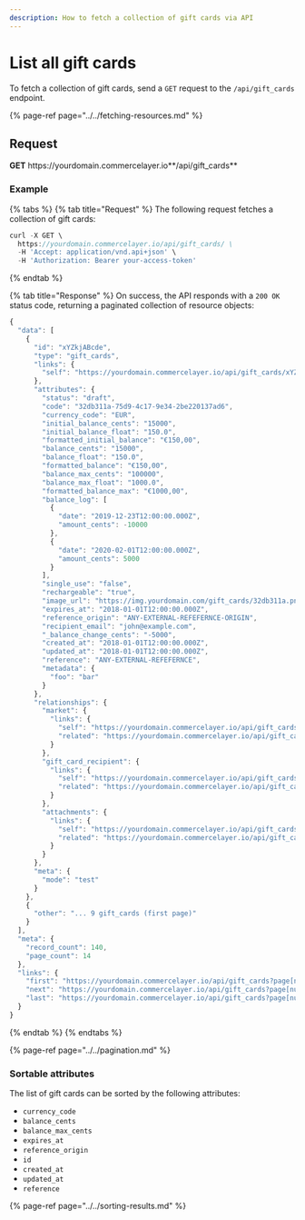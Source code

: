 ```yaml
---
description: How to fetch a collection of gift cards via API
---
```


# List all gift cards

To fetch a collection of gift cards, send a `GET` request to the `/api/gift_cards` endpoint.

{% page-ref page="../../fetching-resources.md" %}

## Request

**GET** https://<i></i>yourdomain.commercelayer.io**/api/gift_cards**

### **Example**

{% tabs %}
{% tab title="Request" %}
The following request fetches a collection of gift cards:

```javascript
curl -X GET \
  https://yourdomain.commercelayer.io/api/gift_cards/ \
  -H 'Accept: application/vnd.api+json' \
  -H 'Authorization: Bearer your-access-token'
```
{% endtab %}

{% tab title="Response" %}
On success, the API responds with a `200 OK` status code, returning a paginated collection of resource objects:

```javascript
{
  "data": [
    {
      "id": "xYZkjABcde",
      "type": "gift_cards",
      "links": {
        "self": "https://yourdomain.commercelayer.io/api/gift_cards/xYZkjABcde"
      },
      "attributes": {
        "status": "draft",
        "code": "32db311a-75d9-4c17-9e34-2be220137ad6",
        "currency_code": "EUR",
        "initial_balance_cents": "15000",
        "initial_balance_float": "150.0",
        "formatted_initial_balance": "€150,00",
        "balance_cents": "15000",
        "balance_float": "150.0",
        "formatted_balance": "€150,00",
        "balance_max_cents": "100000",
        "balance_max_float": "1000.0",
        "formatted_balance_max": "€1000,00",
        "balance_log": [
          {
            "date": "2019-12-23T12:00:00.000Z",
            "amount_cents": -10000
          },
          {
            "date": "2020-02-01T12:00:00.000Z",
            "amount_cents": 5000
          }
        ],
        "single_use": "false",
        "rechargeable": "true",
        "image_url": "https://img.yourdomain.com/gift_cards/32db311a.png",
        "expires_at": "2018-01-01T12:00:00.000Z",
        "reference_origin": "ANY-EXTERNAL-REFEFERNCE-ORIGIN",
        "recipient_email": "john@example.com",
        "_balance_change_cents": "-5000",
        "created_at": "2018-01-01T12:00:00.000Z",
        "updated_at": "2018-01-01T12:00:00.000Z",
        "reference": "ANY-EXTERNAL-REFEFERNCE",
        "metadata": {
          "foo": "bar"
        }
      },
      "relationships": {
        "market": {
          "links": {
            "self": "https://yourdomain.commercelayer.io/api/gift_cards/xYZkjABcde/relationships/market",
            "related": "https://yourdomain.commercelayer.io/api/gift_cards/xYZkjABcde/market"
          }
        },
        "gift_card_recipient": {
          "links": {
            "self": "https://yourdomain.commercelayer.io/api/gift_cards/xYZkjABcde/relationships/gift_card_recipient",
            "related": "https://yourdomain.commercelayer.io/api/gift_cards/xYZkjABcde/gift_card_recipient"
          }
        },
        "attachments": {
          "links": {
            "self": "https://yourdomain.commercelayer.io/api/gift_cards/xYZkjABcde/relationships/attachments",
            "related": "https://yourdomain.commercelayer.io/api/gift_cards/xYZkjABcde/attachments"
          }
        }
      },
      "meta": {
        "mode": "test"
      }
    },
    {
      "other": "... 9 gift_cards (first page)"
    }
  ],
  "meta": {
    "record_count": 140,
    "page_count": 14
  },
  "links": {
    "first": "https://yourdomain.commercelayer.io/api/gift_cards?page[number]=1&page[size]=10",
    "next": "https://yourdomain.commercelayer.io/api/gift_cards?page[number]=2&page[size]=10",
    "last": "https://yourdomain.commercelayer.io/api/gift_cards?page[number]=14&page[size]=10"
  }
}
```
{% endtab %}
{% endtabs %}

{% page-ref page="../../pagination.md" %}

### Sortable attributes

The list of gift cards can be sorted by the following attributes:

* `currency_code`
* `balance_cents`
* `balance_max_cents`
* `expires_at`
* `reference_origin`
* `id`
* `created_at`
* `updated_at`
* `reference`

{% page-ref page="../../sorting-results.md" %}

